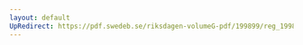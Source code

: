 ```yaml
---
layout: default
UpRedirect: https://pdf.swedeb.se/riksdagen-volumeG-pdf/199899/reg_199899/reg_199899_0094.pdf
---
```

